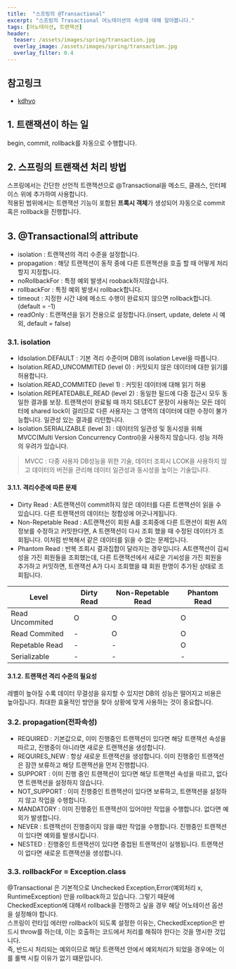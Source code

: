 ```yaml
---
title:  "스프링의 @Transactional"
excerpt: "스프링의 Trasactional 어노테이션의 속성에 대해 알아봅니다."
tags: [어노테이션, 트랜잭션]
header:
  teaser: /assets/images/spring/transaction.jpg
  overlay_image: /assets/images/spring/transaction.jpg
  overlay_filter: 0.4
---
```


## 참고링크
+ [kdhyo](https://velog.io/@kdhyo/JavaTransactional-Annotation-%EC%95%8C%EA%B3%A0-%EC%93%B0%EC%9E%90-26her30h)

## 1. 트랜잭션이 하는 일
begin, commit, rollback를 자동으로 수행합니다.  

## 2. 스프링의 트랜잭션 처리 방법
스프링에서는 간단한 선언적 트랜잭션으로 @Transactional을 메소드, 클래스, 인터페이스 위에 추가하여 사용합니다.  
적용된 범위에서는 트랜잭션 기능이 포함된 **프록시 객체**가 생성되어 자동으로 commit 혹은 rollback을 진행합니다.  

## 3. @Transactional의 attribute
- isolation : 트랜잭션의 격리 수준을 설정합니다.
- propagation : 해당 트랜잭션이 동작 중에 다른 트랜잭션을 호출 할 때 어떻게 처리할지 지정합니다.
- noRollbackFor : 특정 예외 발생시 rooback하지않습니다.
- rollbackFor : 특정 예외 발생시 rollback합니다.
- timeout : 지정한 시간 내에 메소드 수행이 완료되지 않으면 rollback합니다.(default = -1)
- readOnly : 트랜잭션을 읽기 전용으로 설정합니다.(insert, update, delete 시 예외, default = false)

### 3.1. isolation
- Idsolation.DEFAULT : 기본 격리 수준이며 DB의 isolation Level을 따릅니다.
- Isolation.READ_UNCOMMITED (level 0) : 커밋되지 않은 데이터에 대한 읽기를 허용합니다.
- Isolation.READ_COMMITED (level 1) : 커밋된 데이터에 대해 읽기 허용
- Isolation.REPEATEDABLE_READ (level 2) : 동일한 필드에 다중 접근시 모두 동일한 결과를 보장. 트랜잭션이 완료될 때 까지 SELECT 문장이 사용하는 모든 데이터에 shared lock이 걸리므로 다른 사용자는 그 영역의 데이터에 대한 수정이 불가능합니다. 일관성 있는 결과를 리턴합니다.
- Isolation.SERIALIZABLE (level 3) : 데이터의 일관성 및 동시성을 위해 MVCC(Multi Version Concurrency Control)을 사용하지 않습니다. 성능 저하의 우려가 있습니다.

> MVCC : 다중 사용자 DB성능을 위한 기술, 데이터 조회시 LCOK을 사용하지 않고 데이터의 버전을 관리해 데이터 일관성과 동시성을 높이는 기술입니다.

#### 3.1.1. 격리수준에 따른 문제
- Dirty Read : A트랜잭션이 commit하지 않은 데이터를 다른 트랜잭션이 읽을 수 있습니다. 다른 트랜잭션의 데이터는 정합성에 어긋나게됩니다.
- Non-Repetable Read : A트랜잭션이 회원 A를 조회중에 다른 트랜션이 회원 A의 정보를 수정하고 커밋한다면, A 트랜잭션이 다시 조회 했을 때 수정된 데이터가 조회됩니다. 이처럼 반복해서 같은 데이터를 읽을 수 없는 문제입니다.
- Phantom Read : 반복 조회시 결과집합이 달라지는 경우입니다. A트랜잭션이 김씨 성을 가진 회원들을 조회했는데, 다른 트랜잭션에서 새로운 기씨성을 가진 회원을 추가하고 커밋하면, 트랜잭션 A가 다시 조회했을 떄 회원 한명이 추가된 상태로 조회됩니다.


|Level|Dirty Read|Non-Repetable Read|Phantom Read|
|--|--|--|--|
|Read Uncommited|O|O|O|
|Read Commited|-|O|O|
|Repetable Read|-|-|O|
|Serializable|-|-|-|

#### 3.1.2. 트랜잭션 격리 수준의 필요성
레벨이 높아질 수록 데이터 무결성을 유지할 수 있지만 DB의 성능은 떨어지고 비용은 높아집니다. 최대한 효율적인 방안을 찾아 상황에 맞게 사용하는 것이 중요합니다.


### 3.2. propagation(전파속성)
- REQUIRED : 기본값으로, 이미 진행중인 트랜잭션이 있다면 해당 트랜잭션 속성을 따르고, 진행중이 아니라면 새로운 트랜잭션을 생성합니다.
- REQUIRES_NEW : 항상 새로운 트랜잭션을 생성합니다. 이미 진행중인 트랜잭션은 잠깐 보류하고 해당 트랜잭션을 먼저 진행합니다.
- SUPPORT : 이미 진행 중인 트랜잭션이 있다면 해당 트랜잭션 속성을 따르고, 없다면 트랜잭션을 설정하지 않습니다.
- NOT_SUPPORT : 이미 진행중인 트랜잭션이 있다면 보류하고, 트랜잭션을 설정하지 않고 작업을 수행합니다.
- MANDATORY : 이미 진행중인 트랜잭션이 있어야만 작업을 수행합니다. 없다면 예외가 발생합니다.
- NEVER : 트랜잭션이 진행중이지 않을 떄만 작업을 수행합니다. 진행중인 트랜잭션이 있다면 예외를 발생시킵니다.
- NESTED : 진행중인 트랜잭션이 있다면 중첩된 트랜잭션이 실행됩니다. 트랜잭션이 없다면 새로운 트랜잭션을 생성합니다.

### 3.3. rollbackFor = Exception.class
@Transactional 은 기본적으로 Unchecked Exception,Error(예외처리 x, RuntimeException) 만을 rollback하고 있습니다. 그렇기 때문에 CheckedException에 대해서 rollback을 진행하고 싶을 경우 해당 어노테이션 옵션을 설정해야 합니다.  
스프링이 런타임 에러만 rollback이 되도록 설정한 이유는, CheckedException은 반드시 throw를 하는데, 이는 호출하는 코드에서 처리를 해줘야 한다는 것을 명시한 것입니다.  
즉, 반드시 처리되는 예외이므로 해당 트랜잭션 안에서 예외처리가 되었을 경우에는 이를 롤백 시킬 이유가 없기 떄문입니다.  
